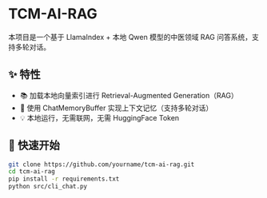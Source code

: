 # TCM-AI-RAG

本项目是一个基于 LlamaIndex + 本地 Qwen 模型的中医领域 RAG 问答系统，支持多轮对话。

## ✨ 特性

- 📚 加载本地向量索引进行 Retrieval-Augmented Generation（RAG）
- 🧠 使用 ChatMemoryBuffer 实现上下文记忆（支持多轮对话）
- 💡 本地运行，无需联网，无需 HuggingFace Token

## 🚀 快速开始

```bash
git clone https://github.com/yourname/tcm-ai-rag.git
cd tcm-ai-rag
pip install -r requirements.txt
python src/cli_chat.py
